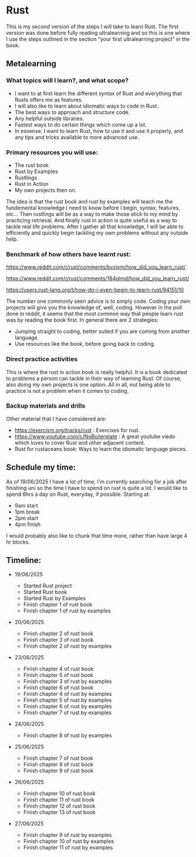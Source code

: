 # Rust

This is my second version of the steps I will take to learn Rust. The first version was done before fully reading ultralearning
and so this is one where I use the steps outlined in the section "your first ultralearning project" in the book.

## Metalearning

### What topics will I learn?, and what scope? 

- I want to at first learn the different syntax of Rust and everything that Rusts offers me as features. 
- I will also like to learn about idiomatic ways to code in Rust.
- The best ways to approach and structure code. 
- Any helpful outside libraries.
- Fastest ways to do certain things which come up a lot. 
- In essense, I want to learn Rust, how to use it and use it properly, and any tips and tricks available to more advanced use. 

### Primary resources you will use:

- The rust book
- Rust by Examples
- Rustlings
- Rust in Action
- My own projects then on. 

The idea is that the rust book and rust by examples will teach me the fundemental knowledge I need to know before I begin, syntax, features, etc...
Then rustlings will be as a way to make those stick to my mind by practicing retrieval. And finally rust in action is quite useful as a way to tackle
real life problems. After I gather all that knowledge, I will be able to efficiently and quickly begin tackling my own problems without any outside help. 

### Benchmark of how others have learnt rust: 

https://www.reddit.com/r/rust/comments/bvzjxm/how_did_you_learn_rust/

https://www.reddit.com/r/rust/comments/184qlmd/how_did_you_learn_rust/

https://users.rust-lang.org/t/how-do-i-even-begin-to-learn-rust/94151/10

The number one commonly seen advice is to simply code. Coding your own projects will give you the knowledge of, well, coding. 
However in the poll done in reddit, it seems that the most common way that people learn rust was by reading the book first. 
In general there are 2 strategies: 

- Jumping straight to coding, better suited if you are coming from another language.
- Use resources like the book, before going back to coding. 

### Direct practice activities

This is where the rust in action book is really helpful. It is a book dedicated to problems a person can tackle in their way of learning Rust. 
Of course, also doing my own projects is one option. All in all, not being able to practice is not a problem when it comes to coding. 

### Backup materials and drills

Other material that I have considered are: 

- https://exercism.org/tracks/rust : Exercises for rust.
- https://www.youtube.com/c/NoBoilerplate : A great youtube viedo which loves to cover Rust and other adjacent content. 
- Rust for rustaceans book: Ways to learn the idiomatic language pieces. 

## Schedule my time: 

As of 19/06/2025 I have a lot of time, I'm currently searching for a job after finishing uni so the time I have to spend on rust is quite a lot. 
I would like to spend 6hrs a day on Rust, everyday, if possible. Starting at:

- 9am start
- 1pm break
- 2pm start
- 4pm finish

I would probably also like to chunk that time more, rather than have large 4 hr blocks.

## Timeline:

- 19/06/2025
    - Started Rust project
    - Started Rust book
    - Started Rust by Examples
    - Finish chapter 1 of rust book
    - Finish chapter 1 of rust by examples

- 20/06/2025
    - Finish chapter 2 of rust book
    - Finish chapter 3 of rust book
    - Finish chapter 2 of rust by examples

- 23/06/2025
    - Finish chapter 4 of rust book
    - Finish chapter 5 of rust book
    - Finish chapter 3 of rust by examples
    - Finish chapter 6 of rust book
    - Finish chapter 4 of rust by examples
    - Finish chapter 5 of rust by examples
    - Finish chapter 6 of rust by examples
    - Finish chapter 7 of rust by examples

- 24/06/2025
    - Finish chapter 8 of rust by examples 

- 25/06/2025
    - Finish chapter 7 of rust book
    - Finish chapter 8 of rust book
    - Finish chapter 9 of rust book

- 26/06/2025
    - Finish chapter 10 of rust book
    - Finish chapter 11 of rust book
    - Finish chapter 12 of rust book
    - Finish chapter 13 of rust book

- 27/06/2025
    - Finish chapter 9 of rust by examples
    - Finish chapter 10 of rust by examples
    - Finish chapter 11 of rust by examples
